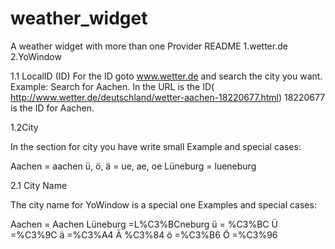 # weather_widget
A weather widget with more than one Provider
README
1.wetter.de
2.YoWindow




1.1 LocalID (ID)
For the ID goto www.wetter.de and search the city you want.
Example:
Search for Aachen.
In the URL is the ID( http://www.wetter.de/deutschland/wetter-aachen-18220677.html)
18220677 is the ID for Aachen.

1.2City

In the section for city you have write small
	Example and special cases:

Aachen = aachen
ü, ö, ä = ue, ae, oe
 Lüneburg = lueneburg


2.1 City Name

The city name for YoWindow is a special one
Examples and special cases:

Aachen = Aachen
Lüneburg =L%C3%BCneburg
ü = %C3%BC
Ü =%C3%9C
ä =%C3%A4
Ä %C3%84
ö =%C3%B6
Ö =%C3%96

